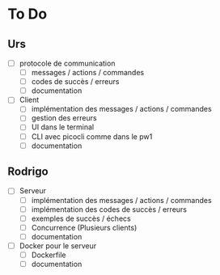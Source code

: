 # To Do

## Urs

- [ ] protocole de communication
  - [ ] messages / actions / commandes
  - [ ] codes de succès / erreurs
  - [ ] documentation
- [ ] Client
  - [ ] implémentation des messages / actions / commandes
  - [ ] gestion des erreurs
  - [ ] UI dans le terminal
  - [ ] CLI avec picocli comme dans le pw1
  - [ ] documentation

## Rodrigo

- [ ] Serveur
  - [ ] implémentation des messages / actions / commandes
  - [ ] implémentation des codes de succès / erreurs
  - [ ] exemples de succès / échecs
  - [ ] Concurrence (Plusieurs clients)
  - [ ] documentation
- [ ] Docker pour le serveur
  - [ ] Dockerfile
  - [ ] documentation
